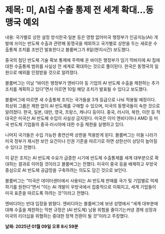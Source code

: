 # **제목: 미, AI칩 수출 통제 전 세계 확대…동맹국 예외**

  내용: 국가별로 상한 설정 방식한국·일본 등은 영향 없어미국 행정부가 인공지능(AI) 개발에 쓰이는 반도체 수출과 관련해 동맹국을 제외하고 국가별로 상한을 두는 새로운 수출통제 조치를 조만간 발표한다고 블룸버그가 8일(현지시간) 보도했다. 

중국의 첨단 반도체 기술 확보 통제에 주력해 온 바이든 행정부가 임기 막바지에 AI 칩에 대한 수출통제 범위를 사실상 전 세계로 확대하는 것으로 풀이된다. 한국은 동맹국의 일원으로 예외를 인정받을 것으로 알려졌다.

블룸버그는 이날 “바이든 행정부가 엔비디아 등 기업의 AI 반도체 수출을 제한하는 추가 조치를 계획하고 있다”면서 이르면 10일 해당 조치가 발표될 수 있다고 보도했다.

블룸버그에 따르면 새 수출통제 조치는 국가들을 3개 등급으로 나눠 적용될 예정이다. 최상위 그룹은 제한 없이 AI 반도체를 구매할 수 있으며, 미국의 동맹국들이 속한 것으로 알려졌다. 한국, 일본, 대만, 영국, 프랑스, 캐나다 등이다. 중국, 러시아, 북한, 이란 등 적대국은 미국산 AI 반도체 수입이 사실상 금지된다. 미국은 이미 엔비디아나 AMD 등 미국 반도체 기업들의 중국·러시아에 대한 수출 제한을 실행하고 있다.

나머지 국가들은 수입 가능한 총연산력 상한을 적용받게 된다. 블룸버그는 이들 나라가 미국 정부가 제시한 보안 요건이나 인권 기준을 따르기로 하면 상한선이 상당히 높아질 수 있다고 전했다.

이 같은 조치는 AI 반도체 수요가 급증한 시기에 반도체 수출통제를 세계 대부분으로 확대하는 결과로 이어질 것이라고 블룸버그는 전했다. 미국이 중국 등을 배제하고 우방국 중심으로 AI 반도체 공급망을 구축하려는 의도도 담긴 것으로 보인다.

블룸버그는 “미국은 데이터센터에서 사용되는 AI 반도체 판매를 국가 및 기업별로 억제하기를 원한다”면서 “이는 AI 개발이 우방국에서 집중적으로 이뤄지고, 세계 기업들이 미국 표준을 따르도록 하려는 것”이라고 전했다.

엔비디아는 반대 입장을 밝혔다. 엔비디아는 블룸버그에 보낸 성명에서 “세계 대부분에 대해 수출을 제한하는 막판 규정은 (AI 반도체) 남용 위험을 줄이기는커녕 경제 성장과 미국의 리더십을 위협하는 중대한 정책 전환이 될 것”이라고 주장했다.

  **날짜: 2025년 01월 09일 오후 8시 59분**